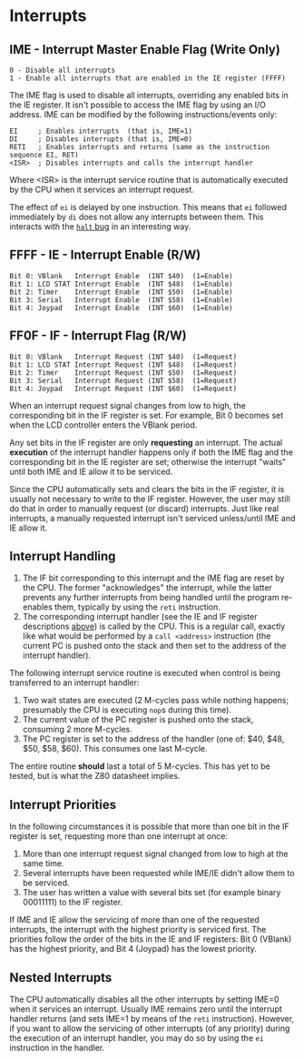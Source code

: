# Interrupts

## IME - Interrupt Master Enable Flag (Write Only)

```
0 - Disable all interrupts
1 - Enable all interrupts that are enabled in the IE register (FFFF)
```

The IME flag is used to disable all interrupts, overriding any enabled
bits in the IE register. It isn't possible to access the IME flag by
using an I/O address. IME can be modified by
the following instructions/events only:

```
EI     ; Enables interrupts  (that is, IME=1)
DI     ; Disables interrupts (that is, IME=0)
RETI   ; Enables interrupts and returns (same as the instruction sequence EI, RET)
<ISR>  ; Disables interrupts and calls the interrupt handler
```

Where \<ISR\> is the interrupt service routine that is automatically executed
by the CPU when it services an interrupt request.

The effect of `ei` is delayed by one instruction. This means that `ei`
followed immediately by `di` does not allow any interrupts between them.
This interacts with the [`halt` bug](<#halt bug>) in an interesting way.

## FFFF - IE - Interrupt Enable (R/W)

```
Bit 0: VBlank   Interrupt Enable  (INT $40)  (1=Enable)
Bit 1: LCD STAT Interrupt Enable  (INT $48)  (1=Enable)
Bit 2: Timer    Interrupt Enable  (INT $50)  (1=Enable)
Bit 3: Serial   Interrupt Enable  (INT $58)  (1=Enable)
Bit 4: Joypad   Interrupt Enable  (INT $60)  (1=Enable)
```

## FF0F - IF - Interrupt Flag (R/W)

```
Bit 0: VBlank   Interrupt Request (INT $40)  (1=Request)
Bit 1: LCD STAT Interrupt Request (INT $48)  (1=Request)
Bit 2: Timer    Interrupt Request (INT $50)  (1=Request)
Bit 3: Serial   Interrupt Request (INT $58)  (1=Request)
Bit 4: Joypad   Interrupt Request (INT $60)  (1=Request)
```

When an interrupt request signal changes from low to high, the
corresponding bit in the IF register is set. For example, Bit 0
becomes set when the LCD controller enters the VBlank period.

Any set bits in the IF register are only **requesting** an interrupt.
The actual **execution** of the interrupt handler happens only if both the IME flag and
the corresponding bit in the IE register are set; otherwise the
interrupt "waits" until both IME and IE allow it to be serviced.

Since the CPU automatically sets and clears the bits in the IF register, it
is usually not necessary to write to the IF register. However, the user
may still do that in order to manually request (or discard) interrupts.
Just like real interrupts, a manually requested interrupt isn't serviced
unless/until IME and IE allow it.

## Interrupt Handling

1. The IF bit corresponding to this interrupt and the IME flag are reset by the CPU.
The former "acknowledges" the interrupt, while the latter prevents any further interrupts
from being handled until the program re-enables them, typically by using the `reti` instruction.
2. The corresponding interrupt handler (see the IE and IF register descriptions [above](<#FFFF - IE - Interrupt Enable (R/W)>)) is
called by the CPU. This is a regular call, exactly like what would be performed by a `call <address>` instruction (the current PC is pushed onto the stack
and then set to the address of the interrupt handler).

The following interrupt service routine is executed when control is being transferred to an interrupt handler:

1. Two wait states are executed (2 M-cycles pass while nothing happens; presumably the CPU is executing `nop`s during this time).
2. The current value of the PC register is pushed onto the stack, consuming 2 more M-cycles.
3. The PC register is set to the address of the handler (one of: $40, $48, $50, $58, $60).
This consumes one last M-cycle.

The entire routine **should** last a total of 5 M-cycles.
This has yet to be tested, but is what the Z80 datasheet implies.

## Interrupt Priorities

In the following circumstances it is possible that more than one bit in the IF register is set, requesting more than one interrupt at once:

1. More than one interrupt request signal changed from low to high at the same time.
2. Several interrupts have been requested while IME/IE didn't allow them to be serviced.
3. The user has written a value with several bits set (for example binary 00011111) to the IF register.

If IME and IE allow the servicing of more than one of the
requested interrupts, the interrupt with the highest priority
is serviced first. The priorities follow the order of the bits in the IE
and IF registers: Bit 0 (VBlank) has the highest priority, and Bit 4
(Joypad) has the lowest priority.

## Nested Interrupts

The CPU automatically disables all the other interrupts by setting IME=0
when it services an interrupt. Usually IME remains zero until the
interrupt handler returns (and sets IME=1 by means of the `reti` instruction).
However, if you want to allow the servicing of other interrupts (of any priority)
during the execution of an interrupt handler, you may do so by using the
`ei` instruction in the handler.
